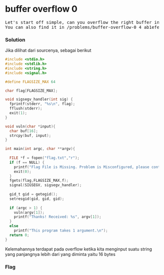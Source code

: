<h1><b>buffer overflow 0</h1></b>
<pre>
Let's start off simple, can you overflow the right buffer in this <a href='https://2018shell.picoctf.com/static/3149816cf3615fa68f99af3cd667d6b9/vuln'>program</a> to get the flag? 
You can also find it in /problems/buffer-overflow-0_4_ab1efebbee9446039487c64b88d38631 on the shell server. <a href='https://2018shell.picoctf.com/static/3149816cf3615fa68f99af3cd667d6b9/vuln.c'>Source</a>.
</pre>
</b><h3>Solution</h3></b>
<p>Jika dilihat dari sourcenya, sebagai berikut</p>

```c
#include <stdio.h>
#include <stdlib.h>
#include <string.h>
#include <signal.h>

#define FLAGSIZE_MAX 64

char flag[FLAGSIZE_MAX];

void sigsegv_handler(int sig) {
  fprintf(stderr, "%s\n", flag);
  fflush(stderr);
  exit(1);
}

void vuln(char *input){
  char buf[16];
  strcpy(buf, input);
}

int main(int argc, char **argv){
  
  FILE *f = fopen("flag.txt","r");
  if (f == NULL) {
    printf("Flag File is Missing. Problem is Misconfigured, please contact an Admin if you are running this on the shell server.\n");
    exit(0);
  }
  fgets(flag,FLAGSIZE_MAX,f);
  signal(SIGSEGV, sigsegv_handler);
  
  gid_t gid = getegid();
  setresgid(gid, gid, gid);
  
  if (argc > 1) {
    vuln(argv[1]);
    printf("Thanks! Received: %s", argv[1]);
  }
  else
    printf("This program takes 1 argument.\n");
  return 0;
}
```
<p>Kelemahannya terdapat pada overflow ketika kita menginput suatu string yang panjangnya lebih dari yang diminta yaitu 16 bytes</p>
</b><h3>Flag</h3></b>
<pre>
</pre>
